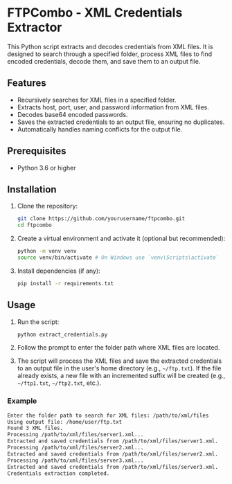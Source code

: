# FTPCombo - XML Credentials Extractor

This Python script extracts and decodes credentials from XML files. It is designed to search through a specified folder, process XML files to find encoded credentials, decode them, and save them to an output file.

## Features

- Recursively searches for XML files in a specified folder.
- Extracts host, port, user, and password information from XML files.
- Decodes base64 encoded passwords.
- Saves the extracted credentials to an output file, ensuring no duplicates.
- Automatically handles naming conflicts for the output file.

## Prerequisites

- Python 3.6 or higher

## Installation

1. Clone the repository:
    ```bash
    git clone https://github.com/yourusername/ftpcombo.git
    cd ftpcombo
    ```

2. Create a virtual environment and activate it (optional but recommended):
    ```bash
    python -m venv venv
    source venv/bin/activate # On Windows use `venv\Scripts\activate`
    ```

3. Install dependencies (if any):
    ```bash
    pip install -r requirements.txt
    ```

## Usage

1. Run the script:
    ```bash
    python extract_credentials.py
    ```

2. Follow the prompt to enter the folder path where XML files are located.

3. The script will process the XML files and save the extracted credentials to an output file in the user's home directory (e.g., `~/ftp.txt`). If the file already exists, a new file with an incremented suffix will be created (e.g., `~/ftp1.txt`, `~/ftp2.txt`, etc.).

### Example

```bash
Enter the folder path to search for XML files: /path/to/xml/files
Using output file: /home/user/ftp.txt
Found 3 XML files.
Processing /path/to/xml/files/server1.xml...
Extracted and saved credentials from /path/to/xml/files/server1.xml.
Processing /path/to/xml/files/server2.xml...
Extracted and saved credentials from /path/to/xml/files/server2.xml.
Processing /path/to/xml/files/server3.xml...
Extracted and saved credentials from /path/to/xml/files/server3.xml.
Credentials extraction completed.
